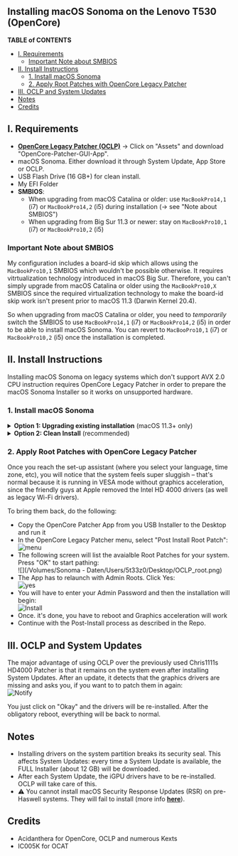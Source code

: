 ## Installing macOS Sonoma on the Lenovo T530 (OpenCore)

**TABLE of CONTENTS**

- [I. Requirements](#i-requirements)
	- [Important Note about SMBIOS](#important-note-about-smbios)
- [II. Install Instructions](#ii-install-instructions)
	- [1. Install macOS Sonoma](#1-install-macos-sonoma)
	- [2. Apply Root Patches with OpenCore Legacy Patcher](#2-apply-root-patches-with-opencore-legacy-patcher)
- [III. OCLP and System Updates](#iii-oclp-and-system-updates)
- [Notes](#notes)
- [Credits](#credits)

## I. Requirements

- [**OpenCore Legacy Patcher (OCLP)**](https://github.com/dortania/OpenCore-Legacy-Patcher/releases)  &rarr; Click on "Assets" and download "OpenCore-Patcher-GUI-App".
- macOS Sonoma. Either download it through System Update, App Store or OCLP.
- USB Flash Drive (16 GB+) for clean install.
- My EFI Folder
- **SMBIOS**:
	- When upgrading from macOS Catalina or older: use `MacBookPro14,1` (i7) or `MacBookPro14,2` (i5) during installation (&rarr; see "Note about SMBIOS")
	- When upgrading from Big Sur 11.3 or newer: stay on `MacBookPro10,1` (i7) or `MacBookPro10,2` (i5)

### Important Note about SMBIOS
My configuration includes a board-id skip which allows using the `MacBookPro10,1` SMBIOS which wouldn't be possible otherwise. It requires vitrtualization technology introduced in macOS Big Sur. Therefore, you can't simply upgrade from macOS Catalina or older using the `MacBookPro10,X` SMBIOS since the required virtualization technology to make the board-id skip work isn't present prior to macOS 11.3 (Darwin Kernel 20.4). 

So when upgrading from macOS Catalina or older, you need to *temporarily* switch the SMBIOS to use `MacBookPro14,1` (i7) or `MacBookPro14,2` (i5)  in order to be able to install macOS Sonoma. You can revert to `MacBooPro10,1` (i7) or `MacBookPro10,2` (i5) once the installation is completed.

## II. Install Instructions
Installing macOS Sonoma on legacy systems which don't support AVX 2.0 CPU instruction requires OpenCore Legacy Patcher in order to prepare the macOS Sonoma Installer so it works on unsupported hardware.

### 1. Install macOS Sonoma
<details>
<summary><strong>Option 1: Upgrading existing installation</strong> (macOS 11.3+ only)</summary>

**Option 1**: Only applicable when upgrading from macOS 11.3+. If you are on macOS Catalina or older, use option 2.

- Download OCLP
- Mount your EFI Partition
- Paste in my EFI Folder 
- Adjust the `config.plist` to your needs as explained on my repo.
- Generate SMBIOS data for `MacBookPro10,1` (Core i7) or `MacBookPro10,2` (Core i5)
- Download macOS Sonoma via App Store, System Updates or the OCLP App
- Run the "Install macOS Sonoma" App
- There will be a few reboots
- Boot from the new macOS Partition until it's no longer present in the Boot Picker

Continue with Step 2.
</details>
<details>
<summary><strong>Option 2: Clean Install</strong> (recommended)</summary>

**Option 2**: Clean Install from USB flash drive (recommended)

To create a USB Installer, you can use OpenCore Legacy Patcher:

- Create a new Volume on your internal HDD/SSD or use separate internal disk (at least 60 GB in size) for installing macOS – DON'T install it on an external drive!
- Attach an empty USB flash drive for creating the installer (16 GB+)
- Run OCLP and follow the [**instructions**](https://dortania.github.io/OpenCore-Legacy-Patcher/INSTALLER.html#creating-the-installer) to create the USB Installer
- Once the USB Installer has been created, do the following:
	- Copy the OpenCore-Patcher App to the USB Installer (and OCAT or your plist Editor of choice as well)
	- Mount the EFI Partition of the USB flash drive (using MountEFI or OCAT)
	- Paste in my EFI Folder
	- Edit the `config.plist`:
		- Generate SMBIOS data:
			- Coming from macOS 11.3+: Use `MacBookPro10,1` (i7) or `MacBookPro10,2` (i5)
			- Coming from macOS 10.15 or older: Use `MacBookPro14,1` (i7) or `MacBookPro14,2` (i5) 
- Reboot from the USB flash drive and run "Install macOS Sonoma"
- There will be a few reboots along the way. Boot from the new Install Partition until it's no longer present in the Boot Picker
- Once the Installation has finished, copy the EFI folder from the USB Installer to the EFI partition on your HDD/SSD
- Switch SMBIOS back to `MacBookPro10,1` (Core i7) or `MacBookPro10,2` (Core i5) (generate a new MLB, Serial, etc.)

Continue with Step 2.
</details>

### 2. Apply Root Patches with OpenCore Legacy Patcher

Once you reach the set-up assistant (where you select your language, time zone, etc), you will notice that the system feels super sluggish – that's normal because it is running in VESA mode without graphics acceleration, since the friendly guys at Apple removed the Intel HD 4000 drivers (as well as legacy Wi-Fi drivers).

To bring them back, do the following:

- Copy the OpenCore Patcher App from you USB Installer to the Desktop and run it
- In the OpenCore Legacy Patcher menu, select "Post Install Root Patch": </br>![menu](https://user-images.githubusercontent.com/76865553/181920348-21a3abad-311f-49c6-b4d9-25e6560b6150.png)
- The following screen will list the avaialble Root Patches for your system. Press "OK"  to start pathing:</br>![](/Volumes/Sonoma - Daten/Users/5t33z0/Desktop/OCLP_root.png)
- The App has to relaunch with Admin Roots. Click Yes:</br>![yes](https://user-images.githubusercontent.com/76865553/181920381-2b6a4194-60c3-472e-81bb-c5478e3298f9.png)
- You will have to enter your Admin Password and then the installation will begin:</br>![Install](https://user-images.githubusercontent.com/76865553/181920398-38ddf7c5-0dfd-428e-9d7a-5646010d3c08.png)
- Once. it's done, you have to reboot and Graphics acceleration will work
- Continue with the Post-Install process as described in the Repo.

## III. OCLP and System Updates
The major advantage of using OCLP over the previously used Chris1111s HD4000 Patcher is that it remains on the system even after installing System Updates. After an update, it detects that the graphics drivers are missing and asks you, if you want to to patch them in again:</br>![Notify](https://user-images.githubusercontent.com/76865553/181934588-82703d56-1ffc-471c-ba26-e3f59bb8dec6.png)

You just click on "Okay" and the drivers will be re-installed. After the obligatory reboot, everything will be back to normal.

## Notes
- Installing drivers on the system partition breaks its security seal. This affects System Updates: every time a System Update is available, the FULL Installer (about 12 GB) will be downloaded.
- After each System Update, the iGPU drivers have to be re-installed. OCLP will take care of this.
- ⚠️ You cannot install macOS Security Response Updates (RSR) on pre-Haswell systems. They will fail to install (more info [**here**](https://github.com/dortania/OpenCore-Legacy-Patcher/issues/1019)). 

## Credits
- Acidanthera for OpenCore, OCLP and numerous Kexts
- IC005K for OCAT
